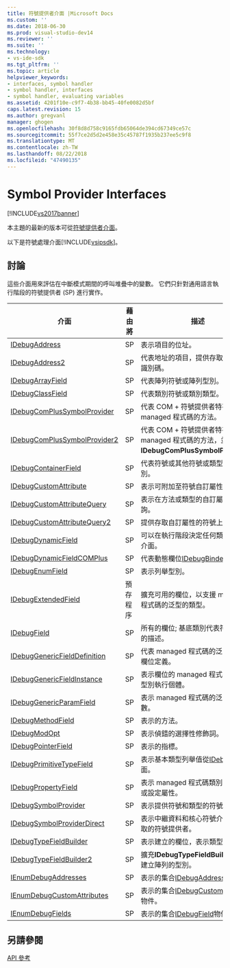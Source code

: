 ```yaml
---
title: 符號提供者介面 |Microsoft Docs
ms.custom: ''
ms.date: 2018-06-30
ms.prod: visual-studio-dev14
ms.reviewer: ''
ms.suite: ''
ms.technology:
- vs-ide-sdk
ms.tgt_pltfrm: ''
ms.topic: article
helpviewer_keywords:
- interfaces, symbol handler
- symbol handler, interfaces
- symbol handler, evaluating variables
ms.assetid: 4201f10e-c9f7-4b38-bb45-40fe0082d5bf
caps.latest.revision: 15
ms.author: gregvanl
manager: ghogen
ms.openlocfilehash: 30f8d8d758c9165fdb65064de394cd67349ce57c
ms.sourcegitcommit: 55f7ce2d5d2e458e35c45787f1935b237ee5c9f8
ms.translationtype: MT
ms.contentlocale: zh-TW
ms.lasthandoff: 08/22/2018
ms.locfileid: "47490135"
---
```

# <a name="symbol-provider-interfaces"></a>Symbol Provider Interfaces
[!INCLUDE[vs2017banner](../../../includes/vs2017banner.md)]

本主題的最新的版本可從[符號提供者介面](https://docs.microsoft.com/visualstudio/extensibility/debugger/reference/symbol-provider-interfaces)。  
  
以下是符號處理介面[!INCLUDE[vsipsdk](../../../includes/vsipsdk-md.md)]。  
  
## <a name="discussion"></a>討論  
 這些介面用來評估在中斷模式期間的呼叫堆疊中的變數。 它們只針對通用語言執行階段的符號提供者 (SP) 進行實作。  
  
|介面|藉由將|描述|  
|---------------|--------------------|-----------------|  
|[IDebugAddress](../../../extensibility/debugger/reference/idebugaddress.md)|SP|表示項目的位址。|  
|[IDebugAddress2](../../../extensibility/debugger/reference/idebugaddress2.md)|SP|代表地址的項目，提供存取的處理序識別碼。|  
|[IDebugArrayField](../../../extensibility/debugger/reference/idebugarrayfield.md)|SP|代表陣列符號或陣列型別。|  
|[IDebugClassField](../../../extensibility/debugger/reference/idebugclassfield.md)|SP|代表類別符號或類別類型。|  
|[IDebugComPlusSymbolProvider](../../../extensibility/debugger/reference/idebugcomplussymbolprovider.md)|SP|代表 COM + 符號提供者特有的 managed 程式碼的方法。|  
|[IDebugComPlusSymbolProvider2](../../../extensibility/debugger/reference/idebugcomplussymbolprovider2.md)|SP|代表 COM + 符號提供者特有的 managed 程式碼的方法，並延伸**IDebugComPlusSymbolProvider**。|  
|[IDebugContainerField](../../../extensibility/debugger/reference/idebugcontainerfield.md)|SP|代表符號或其他符號或類型的容器型別。|  
|[IDebugCustomAttribute](../../../extensibility/debugger/reference/idebugcustomattribute.md)|SP|表示可附加至符號自訂屬性。|  
|[IDebugCustomAttributeQuery](../../../extensibility/debugger/reference/idebugcustomattributequery.md)|SP|表示在方法或類型的自訂屬性的查詢。|  
|[IDebugCustomAttributeQuery2](../../../extensibility/debugger/reference/idebugcustomattributequery2.md)|SP|提供存取自訂屬性的符號上。|  
|[IDebugDynamicField](../../../extensibility/debugger/reference/idebugdynamicfield.md)|SP|可以在執行階段決定任何類型的基底介面。|  
|[IDebugDynamicFieldCOMPlus](../../../extensibility/debugger/reference/idebugdynamicfieldcomplus.md)|SP|代表動態欄位[IDebugBinder](../../../extensibility/debugger/reference/idebugbinder.md)物件。|  
|[IDebugEnumField](../../../extensibility/debugger/reference/idebugenumfield.md)|SP|表示列舉型別。|  
|[IDebugExtendedField](../../../extensibility/debugger/reference/idebugextendedfield.md)|預存程序|擴充可用的欄位，以支援 managed 程式碼的泛型的類型。|  
|[IDebugField](../../../extensibility/debugger/reference/idebugfield.md)|SP|所有的欄位; 基底類別代表符號或類型的描述。|  
|[IDebugGenericFieldDefinition](../../../extensibility/debugger/reference/idebuggenericfielddefinition.md)|SP|代表 managed 程式碼的泛型類型的欄位定義。|  
|[IDebugGenericFieldInstance](../../../extensibility/debugger/reference/idebuggenericfieldinstance.md)|SP|表示欄位的 managed 程式碼的泛型型別執行個體。|  
|[IDebugGenericParamField](../../../extensibility/debugger/reference/idebuggenericparamfield.md)|SP|表示 managed 程式碼的泛型類型參數。|  
|[IDebugMethodField](../../../extensibility/debugger/reference/idebugmethodfield.md)|SP|表示的方法。|  
|[IDebugModOpt](../../../extensibility/debugger/reference/idebugmodopt.md)|SP|表示偵錯的選擇性修飾詞。|  
|[IDebugPointerField](../../../extensibility/debugger/reference/idebugpointerfield.md)|SP|表示的指標。|  
|[IDebugPrimitiveTypeField](../../../extensibility/debugger/reference/idebugprimitivetypefield.md)|SP|表示基本類型列舉值從[IDebugField](../../../extensibility/debugger/reference/idebugfield.md)介面。|  
|[IDebugPropertyField](../../../extensibility/debugger/reference/idebugpropertyfield.md)|SP|表示 managed 程式碼類別，可取得或設定屬性。|  
|[IDebugSymbolProvider](../../../extensibility/debugger/reference/idebugsymbolprovider.md)|SP|表示提供符號和類型的符號提供者。|  
|[IDebugSymbolProviderDirect](../../../extensibility/debugger/reference/idebugsymbolproviderdirect.md)|SP|表示中繼資料和核心符號介面直接存取的符號提供者。|  
|[IDebugTypeFieldBuilder](../../../extensibility/debugger/reference/idebugtypefieldbuilder.md)|SP|表示建立的欄位，表示類型的能力。|  
|[IDebugTypeFieldBuilder2](../../../extensibility/debugger/reference/idebugtypefieldbuilder2.md)|SP|擴充**IDebugTypeFieldBuilder**能夠建立陣列的型別。|  
|[IEnumDebugAddresses](../../../extensibility/debugger/reference/ienumdebugaddresses.md)|SP|表示的集合[IDebugAddress](../../../extensibility/debugger/reference/idebugaddress.md)物件。|  
|[IEnumDebugCustomAttributes](../../../extensibility/debugger/reference/ienumdebugcustomattributes.md)|SP|表示的集合[IDebugCustomAttribute](../../../extensibility/debugger/reference/idebugcustomattribute.md)物件。|  
|[IEnumDebugFields](../../../extensibility/debugger/reference/ienumdebugfields.md)|SP|表示的集合[IDebugField](../../../extensibility/debugger/reference/idebugfield.md)物件。|  
  
## <a name="see-also"></a>另請參閱  
 [API 參考](../../../extensibility/debugger/reference/api-reference-visual-studio-debugging.md)

